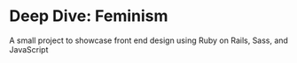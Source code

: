# Deep Dive: Feminism 

A small project to showcase front end design using Ruby on Rails, Sass, and JavaScript
